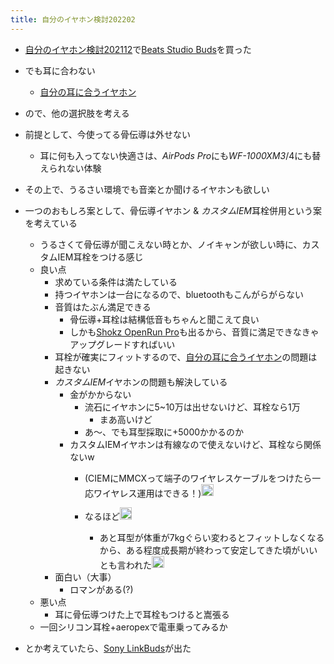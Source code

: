 ```yaml
---
title: 自分のイヤホン検討202202
---
```


* [自分のイヤホン検討202112](%E8%87%AA%E5%88%86%E3%81%AE%E3%82%A4%E3%83%A4%E3%83%9B%E3%83%B3%E6%A4%9C%E8%A8%8E202112.md)で[Beats Studio Buds](Beats%20Studio%20Buds.md)を買った

* でも耳に合わない
  
  * [自分の耳に合うイヤホン](%E8%87%AA%E5%88%86%E3%81%AE%E8%80%B3%E3%81%AB%E5%90%88%E3%81%86%E3%82%A4%E3%83%A4%E3%83%9B%E3%83%B3.md)
* ので、他の選択肢を考える

* 前提として、今使ってる骨伝導は外せない
  
  * 耳に何も入ってない快適さは、*AirPods Pro*にも*WF-1000XM3*/4にも替えられない体験
* その上で、うるさい環境でも音楽とか聞けるイヤホンも欲しい

* 一つのおもしろ案として、骨伝導イヤホン & *カスタムIEM*耳栓併用という案を考えている
  
  * うるさくて骨伝導が聞こえない時とか、ノイキャンが欲しい時に、カスタムIEM耳栓をつける感じ
  * 良い点
    * 求めている条件は満たしている
    * 持つイヤホンは一台になるので、bluetoothもこんがらがらない
    * 音質はたぶん満足できる
      * 骨伝導+耳栓は結構低音もちゃんと聞こえて良い
      * しかも[Shokz OpenRun Pro](Shokz%20OpenRun%20Pro.md)も出るから、音質に満足できなきゃアップグレードすればいい
    * 耳栓が確実にフィットするので、[自分の耳に合うイヤホン](%E8%87%AA%E5%88%86%E3%81%AE%E8%80%B3%E3%81%AB%E5%90%88%E3%81%86%E3%82%A4%E3%83%A4%E3%83%9B%E3%83%B3.md)の問題は起きない
    * *カスタムIEM*イヤホンの問題も解決している
      * 金がかからない
        * 流石にイヤホンに5~10万は出せないけど、耳栓なら1万
          * まあ高いけど
        * あ〜、でも耳型採取に+5000かかるのか
      * カスタムIEMイヤホンは有線なので使えないけど、耳栓なら関係ないw
        * (CIEMにMMCXって端子のワイヤレスケーブルをつけたら一応ワイヤレス運用はできる！)<img src='https://scrapbox.io/api/pages/blu3mo-public/rickshinmi/icon' alt='rickshinmi.icon' height="19.5"/>
        * なるほど<img src='https://scrapbox.io/api/pages/blu3mo-public/blu3mo/icon' alt='blu3mo.icon' height="19.5"/>

          * あと耳型が体重が7kgぐらい変わるとフィットしなくなるから、ある程度成長期が終わって安定してきた頃がいいとも言われた<img src='https://scrapbox.io/api/pages/blu3mo-public/rickshinmi/icon' alt='rickshinmi.icon' height="19.5"/>
    * 面白い（大事）
      * ロマンがある(?)
  * 悪い点
    * 耳に骨伝導つけた上で耳栓もつけると嵩張る
  * 一回シリコン耳栓+aeropexで電車乗ってみるか
* とか考えていたら、[Sony LinkBuds](Sony%20LinkBuds.md)が出た
